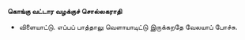 **கொங்கு வட்டார வழக்குச் சொல்லகராதி**
- விளையாட்டு. எப்பப் பாத்தாலு வெளாயாடிட்டு இருக்கறதே வேலயாப் போச்சு.

